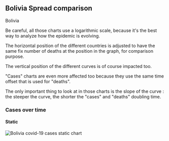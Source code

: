 ## Bolivia Spread comparison 

Bolivia



Be careful, all those charts use a logarithmic scale, because it's the best way to analyze how the epidemic is evolving.
 
The horizontal position of the different countries is adjusted to have the same fix number of deaths at the position in the graph, for comparison purpose.

The vertical position of the different curves is of course impacted too.

"Cases" charts are even more affected too because they use the same time offset that is used for "deaths".

The only important thing to look at in those charts is the slope of the curve : the steeper the curve, the shorter the "cases" and "deaths" doubling time.



 
### Cases over time
 
#### Static
![Bolivia covid-19 cases static chart](https://raw.githubusercontent.com/madlag/coronavirus_study/master/notebooks/graphs/2020-03-20/countries/Bolivia/2020-03-20_Bolivia_deaths.png "Bolivia covid-19 cases static chart")   


